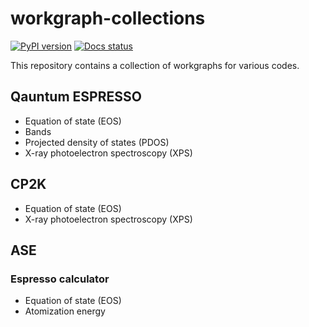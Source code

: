 # workgraph-collections
[![PyPI version](https://badge.fury.io/py/workgraph-collections.svg)](https://badge.fury.io/py/workgraph-collections)
[![Docs status](https://readthedocs.org/projects/workgraph-collections/badge)](http://workgraph-collections.readthedocs.io/)


This repository contains a collection of workgraphs for various codes.

## Qauntum ESPRESSO

- Equation of state (EOS)
- Bands
- Projected density of states (PDOS)
- X-ray photoelectron spectroscopy (XPS)




## CP2K

- Equation of state (EOS)
- X-ray photoelectron spectroscopy (XPS)


## ASE

### Espresso calculator

- Equation of state (EOS)
- Atomization energy
